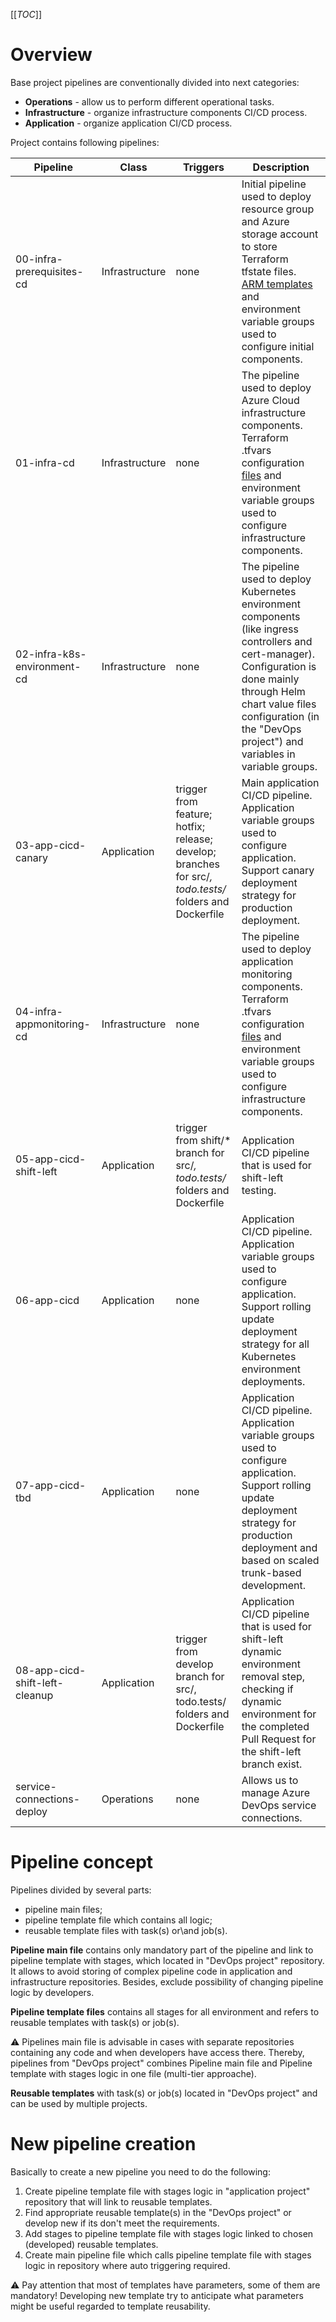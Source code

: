 [[_TOC_]]

# Overview

Base project pipelines are conventionally divided into next categories:
- **Operations** - allow us to perform different operational tasks.
- **Infrastructure** - organize infrastructure components CI/CD process.
- **Application** - organize application CI/CD process.

Project contains following pipelines:

| Pipeline | Class  | Triggers | Description |
|--|--|--|--|
| 00-infra-prerequisites-cd | Infrastructure  | none | Initial pipeline used to deploy resource group and Azure storage account to store Terraform tfstate files. [ARM templates](https://dev.azure.com/#{org_name}#/#{project_name}#.app.v1/_git/epam.cnp.todoapp?path=/pipelines/_configuration/_prerequsites) and environment variable groups used to configure initial components. |
| 01-infra-cd | Infrastructure | none | The pipeline used to deploy Azure Cloud infrastructure components. Terraform .tfvars configuration [files](https://dev.azure.com/#{org_name}#/#{project_name}#.app.v1/_git/epam.cnp.todoapp?path=/pipelines/_configuration) and environment variable groups used to configure infrastructure components. |
| 02-infra-k8s-environment-cd | Infrastructure | none | The pipeline used to deploy Kubernetes environment components (like ingress controllers and cert-manager). Configuration is done mainly through Helm chart value files configuration (in the "DevOps project") and variables in variable groups.|
| 03-app-cicd-canary | Application | trigger from feature; hotfix; release; develop; branches for src/*, todo.tests/* folders and Dockerfile | Main application CI/CD pipeline. Application variable groups used to configure application. Support canary deployment strategy for production deployment. |
| 04-infra-appmonitoring-cd | Infrastructure | none | The pipeline used to deploy application monitoring components. Terraform .tfvars configuration [files](https://dev.azure.com/#{org_name}#/#{project_name}#.app.v1/_git/epam.cnp.todoapp?path=/pipelines/_configuration) and environment variable groups used to configure infrastructure components. |
| 05-app-cicd-shift-left | Application | trigger from shift/* branch for src/*, todo.tests/* folders and Dockerfile | Application CI/CD pipeline that is used for shift-left testing. |
| 06-app-cicd | Application | none | Application CI/CD pipeline. Application variable groups used to configure application. Support rolling update deployment strategy for all Kubernetes environment deployments. |
| 07-app-cicd-tbd | Application | none | Application CI/CD pipeline. Application variable groups used to configure application. Support rolling update deployment strategy for production deployment and based on scaled trunk-based development. |
| 08-app-cicd-shift-left-cleanup | Application | trigger from develop branch for src/, todo.tests/ folders and Dockerfile | Application CI/CD pipeline that is used for shift-left dynamic environment removal step, checking if dynamic environment for the completed Pull Request for the shift-left branch exist. |
| service-connections-deploy | Operations | none | Allows us to manage Azure DevOps service connections. |

# Pipeline concept

Pipelines divided by several parts:
- pipeline main files;
- pipeline template file which contains all logic;
- reusable template files with task(s) or\and job(s).

**Pipeline main file** contains only mandatory part of the pipeline and link to pipeline template with stages, which located in "DevOps project" repository. It allows to avoid storing of complex pipeline code in application and infrastructure repositories. Besides, exclude possibility of changing pipeline logic by developers.

**Pipeline template files** contains all stages for all environment and refers to reusable templates with task(s) or job(s).

<span>&#9888;</span> Pipelines main file is advisable in cases with separate repositories containing any code and when developers have access there. Thereby, pipelines from "DevOps project" combines Pipeline main file and Pipeline template with stages logic in one file (multi-tier approache).

**Reusable templates** with task(s) or job(s) located in "DevOps project" and can be used by multiple projects.

# New pipeline creation

Basically to create a new pipeline you need to do the following:
1. Create pipeline template file with stages logic in "application project" repository that will link to reusable templates.
2. Find appropriate reusable template(s) in the "DevOps project" or develop new if its don't meet the requirements.
3. Add stages to pipeline template file with stages logic linked to chosen (developed) reusable templates.
4. Create main pipeline file which calls pipeline template file with stages logic in repository where auto triggering required.

<span>&#9888;</span> Pay attention that most of templates have parameters, some of them are mandatory! Developing new template try to anticipate what parameters might be useful regarded to template reusability.